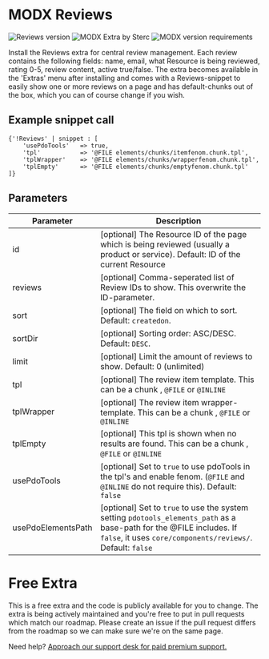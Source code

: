# MODX Reviews
![Reviews version](https://img.shields.io/badge/version-1.2.0-brightgreen.svg) ![MODX Extra by Sterc](https://img.shields.io/badge/extra%20by-sterc-magenta.svg) ![MODX version requirements](https://img.shields.io/badge/modx%20version%20requirement-2.4%2B-blue.svg)

Install the Reviews extra for central review management. Each review contains the following fields: name, email, what Resource is being reviewed, rating 0-5, review content, active true/false. The extra becomes available in the 'Extras' menu after installing and comes with a Reviews-snippet to easily show one or more reviews on a page and has default-chunks out of the box, which you can of course change if you wish. 

## Example snippet call

```
{'!Reviews' | snippet : [
    'usePdoTools'   => true,
    'tpl'           => '@FILE elements/chunks/itemfenom.chunk.tpl',
    'tplWrapper'    => '@FILE elements/chunks/wrapperfenom.chunk.tpl',
    'tplEmpty'      => '@FILE elements/chunks/emptyfenom.chunk.tpl'
]}
```

## Parameters

| Parameter                  | Description                                                                 |
|----------------------------|------------------------------------------------------------------------------|
| id | [optional] The Resource ID of the page which is being reviewed (usually a product or service). Default: ID of the current Resource |
| reviews | [optional] Comma-seperated list of Review IDs to show. This overwrite the ID-parameter. |
| sort | [optional] The field on which to sort. Default: `createdon`. |
| sortDir | [optional] Sorting order: ASC/DESC. Default: `DESC`. |
| limit | [optional] Limit the amount of reviews to show. Default: 0 (unlimited) |
| tpl | [optional] The review item template. This can be a chunk , `@FILE` or `@INLINE` |
| tplWrapper | [optional] The review item wrapper-template. This can be a chunk , `@FILE` or `@INLINE` |
| tplEmpty | [optional] This tpl is shown when no results are found. This can be a chunk , `@FILE` or `@INLINE` |
| usePdoTools | [optional] Set to `true` to use pdoTools in the tpl's and enable fenom. (`@FILE` and `@INLINE` do not require this). Default: `false` |
| usePdoElementsPath | [optional] Set to `true` to use the system setting `pdotools_elements_path` as a base-path for the @FILE includes. If `false`, it uses `core/components/reviews/`. Default: `false` |

# Free Extra
This is a free extra and the code is publicly available for you to change. The extra is being actively maintained and you're free to put in pull requests which match our roadmap. Please create an issue if the pull request differs from the roadmap so we can make sure we're on the same page.

Need help? [Approach our support desk for paid premium support.](mailto:service@sterc.com)
